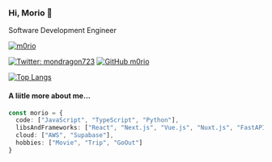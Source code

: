 ### Hi, Morio 👋

Software Development Engineer

<a href="https://github.com/m0rio/">
    <img src="https://komarev.com/ghpvc/?username=m0rio" alt="m0rio" />
</a>

[![Twitter: mondragon723](https://img.shields.io/twitter/follow/mondragon723?style=social)](https://twitter.com/mondragon723)
[![GitHub m0rio](https://img.shields.io/github/followers/m0rio?label=follow&style=social)](https://github.com/m0rio)

[![Top Langs](https://github-readme-stats.vercel.app/api/top-langs/?username=m0rio&layout=compact&theme=react)](https://github.com/anuraghazra/github-readme-stats)

#### A liitle more about me...

```typescript
const morio = {
  code: ["JavaScript", "TypeScript", "Python"],
  libsAndFrameworks: ["React", "Next.js", "Vue.js", "Nuxt.js", "FastAPI"],
  cloud: ["AWS", "Supabase"],
  hobbies: ["Movie", "Trip", "GoOut"]
}
```
